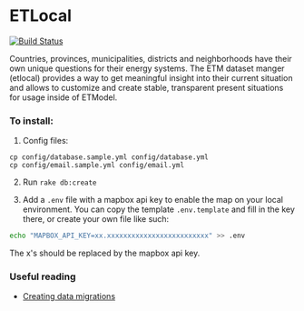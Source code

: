 # ETLocal

[![Build Status](https://quintel.semaphoreci.com/badges/etlocal/branches/production.svg?style=shields)](https://quintel.semaphoreci.com/projects/etlocal)

Countries, provinces, municipalities, districts and neighborhoods have their own unique
questions for their energy systems. The ETM dataset manger (etlocal) provides a way to get meaningful
insight into their current situation and allows to customize and create stable,
transparent present situations for usage inside of ETModel.

### To install:

1. Config files:

```
cp config/database.sample.yml config/database.yml
cp config/email.sample.yml config/email.yml
```

2. Run `rake db:create`

3. Add a `.env` file with a mapbox api key to enable the map on your local environment. You can copy the template `.env.template` and fill in the key there, or create your own file like such:

```bash
echo "MAPBOX_API_KEY=xx.xxxxxxxxxxxxxxxxxxxxxxxxx" >> .env
```

The x's should be replaced by the mapbox api key.

### Useful reading

* [Creating data migrations](https://docs.energytransitionmodel.com/contrib/dataset-manager/data-migrations)


